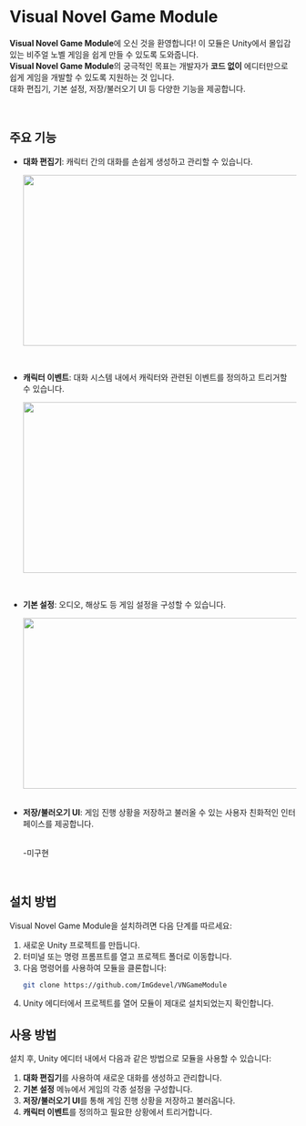 # Visual Novel Game Module

**Visual Novel Game Module**에 오신 것을 환영합니다! 이 모듈은 Unity에서 몰입감 있는 비주얼 노벨 게임을 쉽게 만들 수 있도록 도와줍니다. <br> 
**Visual Novel Game Module**의 궁극적인 목표는 개발자가 **코드 없이** 에디터만으로 쉽게 게임을 개발할 수 있도록 지원하는 것 입니다. <br>
대화 편집기, 기본 설정, 저장/불러오기 UI 등 다양한 기능을 제공합니다.



<br>


## 주요 기능


- **대화 편집기**: 캐릭터 간의 대화를 손쉽게 생성하고 관리할 수 있습니다.


  <img src="https://github.com/user-attachments/assets/a6d172d1-aa46-4fd6-a515-0b98577f4537" width="600" height="300">


</br>

- **캐릭터 이벤트**: 대화 시스템 내에서 캐릭터와 관련된 이벤트를 정의하고 트리거할 수 있습니다.

  
  <img src="https://github.com/user-attachments/assets/33f2e348-47d9-43c5-ac5e-0c36324ed260" width="600" height="300">


</br>

- **기본 설정**: 오디오, 해상도 등 게임 설정을 구성할 수 있습니다.
  
  <img src="https://github.com/user-attachments/assets/00c3ee42-affd-4f80-a951-0c12d815c963" width="600" height="300">
  

  </br>
   </br>
  
- **저장/불러오기 UI**: 게임 진행 상황을 저장하고 불러올 수 있는 사용자 친화적인 인터페이스를 제공합니다.
  
   </br> -미구현

  </br>


## 설치 방법

Visual Novel Game Module을 설치하려면 다음 단계를 따르세요:

1. 새로운 Unity 프로젝트를 만듭니다.
2. 터미널 또는 명령 프롬프트를 열고 프로젝트 폴더로 이동합니다.
3. 다음 명령어를 사용하여 모듈을 클론합니다:
    ```sh
    git clone https://github.com/ImGdevel/VNGameModule
    ```
4. Unity 에디터에서 프로젝트를 열어 모듈이 제대로 설치되었는지 확인합니다.

## 사용 방법

설치 후, Unity 에디터 내에서 다음과 같은 방법으로 모듈을 사용할 수 있습니다:

1. **대화 편집기**를 사용하여 새로운 대화를 생성하고 관리합니다.
2. **기본 설정** 메뉴에서 게임의 각종 설정을 구성합니다.
3. **저장/불러오기 UI**를 통해 게임 진행 상황을 저장하고 불러옵니다.
4. **캐릭터 이벤트**를 정의하고 필요한 상황에서 트리거합니다.





